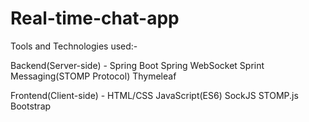 # Real-time-chat-app

Tools and Technologies used:-

Backend(Server-side) - 
Spring Boot
Spring WebSocket
Sprint Messaging(STOMP Protocol)
Thymeleaf

Frontend(Client-side) -
HTML/CSS
JavaScript(ES6)
SockJS
STOMP.js
Bootstrap
